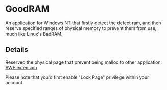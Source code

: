 # GoodRAM
An application for Windows NT that firstly detect the defect ram, and then reserve specified ranges of physical memory to prevent them from use, much like Linux's BadRAM.

## Details
Reserved the physical page that prevent being malloc to other application.
[AWE extension](http://msdn.microsoft.com/en-us/library/windows/desktop/aa366527(v=vs.85).aspx)

Please note that you'd first enable "Lock Page" privilege within your account.